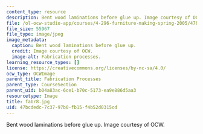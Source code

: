 ```yaml
---
content_type: resource
description: Bent wood laminations before glue up. Image courtesy of OCW.
file: /ol-ocw-studio-app/courses/4-296-furniture-making-spring-2005/47bcdedc7c3797b0fb15f4b52d0315cd_fabr8.jpg
file_size: 55967
file_type: image/jpeg
image_metadata:
  caption: Bent wood laminations before glue up.
  credit: Image courtesy of OCW.
  image-alt: Fabrication processes.
learning_resource_types: []
license: https://creativecommons.org/licenses/by-nc-sa/4.0/
ocw_type: OCWImage
parent_title: Fabrication Processes
parent_type: CourseSection
parent_uid: b04a83ac-6ce1-b70c-5173-ea9e886d5aa3
resourcetype: Image
title: fabr8.jpg
uid: 47bcdedc-7c37-97b0-fb15-f4b52d0315cd
---
```

Bent wood laminations before glue up. Image courtesy of OCW.